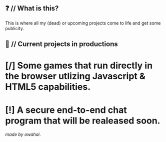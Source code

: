 ##  ❓ // What is this?
This is where all my (dead) or upcoming projects come to life and get some publicity.
## 👷 // Current projects in productions
# [/] Some games that run directly in the browser utlizing **Javascript** & **HTML5** capabilities.
# [!] A secure end-to-end chat program that will be realeased soon.

*made by owahai*.
